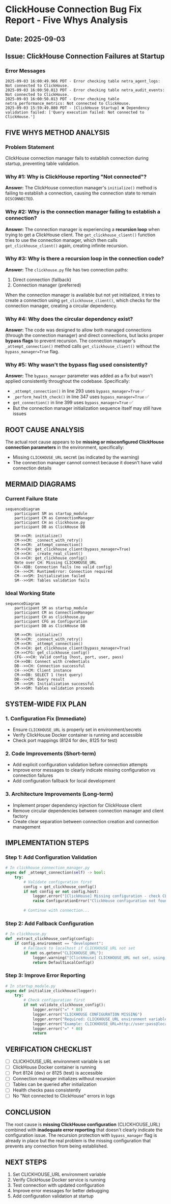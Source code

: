 # ClickHouse Connection Bug Fix Report - Five Whys Analysis

## Date: 2025-09-03
## Issue: ClickHouse Connection Failures at Startup

### Error Messages
```
2025-09-03 16:00:49.966 PDT - Error checking table netra_agent_logs: Not connected to ClickHouse.
2025-09-03 16:00:50.013 PDT - Error checking table netra_audit_events: Not connected to ClickHouse.
2025-09-03 16:00:50.013 PDT - Error checking table netra_performance_metrics: Not connected to ClickHouse.
2025-09-03 15:59:49.880 PDT - [ClickHouse Startup] ❌ Dependency validation failed: ['Query execution failed: Not connected to ClickHouse.']
```

## FIVE WHYS METHOD ANALYSIS

### Problem Statement
ClickHouse connection manager fails to establish connection during startup, preventing table validation.

### Why #1: Why is ClickHouse reporting "Not connected"?
**Answer:** The ClickHouse connection manager's `initialize()` method is failing to establish a connection, causing the connection state to remain `DISCONNECTED`.

### Why #2: Why is the connection manager failing to establish a connection?
**Answer:** The connection manager is experiencing a **recursion loop** when trying to get a ClickHouse client. The `get_clickhouse_client()` function tries to use the connection manager, which then calls `get_clickhouse_client()` again, creating infinite recursion.

### Why #3: Why is there a recursion loop in the connection code?
**Answer:** The `clickhouse.py` file has two connection paths:
1. Direct connection (fallback)
2. Connection manager (preferred)

When the connection manager is available but not yet initialized, it tries to create a connection using `get_clickhouse_client()`, which checks for the connection manager, creating a circular dependency.

### Why #4: Why does the circular dependency exist?
**Answer:** The code was designed to allow both managed connections (through the connection manager) and direct connections, but lacks proper **bypass flags** to prevent recursion. The connection manager's `_attempt_connection()` method calls `get_clickhouse_client()` without the `bypass_manager=True` flag.

### Why #5: Why wasn't the bypass flag used consistently?
**Answer:** The `bypass_manager` parameter was added as a fix but wasn't applied consistently throughout the codebase. Specifically:
- `_attempt_connection()` in line 293 uses `bypass_manager=True` ✅
- `_perform_health_check()` in line 347 uses `bypass_manager=True` ✅  
- `get_connection()` in line 399 uses `bypass_manager=True` ✅
- But the connection manager initialization sequence itself may still have issues

## ROOT CAUSE ANALYSIS

The actual root cause appears to be **missing or misconfigured ClickHouse connection parameters** in the environment, specifically:
- Missing `CLICKHOUSE_URL` secret (as indicated by the warning)
- The connection manager cannot connect because it doesn't have valid connection details

## MERMAID DIAGRAMS

### Current Failure State
```mermaid
sequenceDiagram
    participant SM as startup_module
    participant CM as ConnectionManager
    participant CH as clickhouse.py
    participant DB as ClickHouse DB
    
    SM->>CM: initialize()
    CM->>CM: _connect_with_retry()
    CM->>CM: _attempt_connection()
    CM->>CH: get_clickhouse_client(bypass_manager=True)
    CH->>CH: _create_real_client()
    CH->>CH: get_clickhouse_config()
    Note over CH: Missing CLICKHOUSE_URL
    CH--XDB: Connection fails (no valid config)
    CH-->>CM: RuntimeError: Connection required
    CM-->>SM: Initialization failed
    SM-->>SM: Tables validation fails
```

### Ideal Working State
```mermaid
sequenceDiagram
    participant SM as startup_module
    participant CM as ConnectionManager
    participant CH as clickhouse.py
    participant CFG as Configuration
    participant DB as ClickHouse DB
    
    SM->>CM: initialize()
    CM->>CM: _connect_with_retry()
    CM->>CM: _attempt_connection()
    CM->>CH: get_clickhouse_client(bypass_manager=True)
    CH->>CFG: get_clickhouse_config()
    CFG-->>CH: Valid config (host, port, user, pass)
    CH->>DB: Connect with credentials
    DB-->>CH: Connection successful
    CH-->>CM: Client instance
    CM->>DB: SELECT 1 (test query)
    DB-->>CM: Query result
    CM-->>SM: Initialization successful
    SM->>SM: Tables validation proceeds
```

## SYSTEM-WIDE FIX PLAN

### 1. Configuration Fix (Immediate)
- Ensure `CLICKHOUSE_URL` is properly set in environment/secrets
- Verify ClickHouse Docker container is running and accessible
- Check port mappings (8124 for dev, 8125 for test)

### 2. Code Improvements (Short-term)
- Add explicit configuration validation before connection attempts
- Improve error messages to clearly indicate missing configuration vs connection failures
- Add configuration fallback for local development

### 3. Architecture Improvements (Long-term)
- Implement proper dependency injection for ClickHouse client
- Remove circular dependencies between connection manager and client factory
- Create clear separation between connection creation and connection management

## IMPLEMENTATION STEPS

### Step 1: Add Configuration Validation
```python
# In clickhouse_connection_manager.py
async def _attempt_connection(self) -> bool:
    try:
        # Validate configuration first
        config = get_clickhouse_config()
        if not config or not config.host:
            logger.error("[ClickHouse] Missing configuration - check CLICKHOUSE_URL environment variable")
            raise ConfigurationError("ClickHouse configuration not found")
        
        # Continue with connection...
```

### Step 2: Add Fallback Configuration
```python
# In clickhouse.py
def _extract_clickhouse_config(config):
    if config.environment == "development":
        # Fallback to localhost if CLICKHOUSE_URL not set
        if not os.getenv("CLICKHOUSE_URL"):
            logger.warning("[ClickHouse] CLICKHOUSE_URL not set, using localhost defaults")
            return DefaultLocalConfig()
```

### Step 3: Improve Error Reporting
```python
# In startup_module.py
async def initialize_clickhouse(logger):
    try:
        # Check configuration first
        if not validate_clickhouse_config():
            logger.error("=" * 80)
            logger.error("CLICKHOUSE CONFIGURATION MISSING")
            logger.error("Required: CLICKHOUSE_URL environment variable")
            logger.error("Example: CLICKHOUSE_URL=http://user:pass@localhost:8123/database")
            logger.error("=" * 80)
            return
```

## VERIFICATION CHECKLIST

- [ ] CLICKHOUSE_URL environment variable is set
- [ ] ClickHouse Docker container is running
- [ ] Port 8124 (dev) or 8125 (test) is accessible
- [ ] Connection manager initializes without recursion
- [ ] Tables can be queried after initialization
- [ ] Health checks pass consistently
- [ ] No "Not connected to ClickHouse" errors in logs

## CONCLUSION

The root cause is **missing ClickHouse configuration** (CLICKHOUSE_URL) combined with **inadequate error reporting** that doesn't clearly indicate the configuration issue. The recursion protection with `bypass_manager` flag is already in place but the real problem is the missing configuration that prevents any connection from being established.

## NEXT STEPS

1. Set CLICKHOUSE_URL environment variable
2. Verify ClickHouse Docker service is running
3. Test connection with updated configuration
4. Improve error messages for better debugging
5. Add configuration validation at startup
